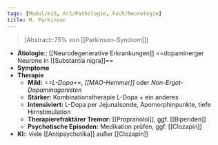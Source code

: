 ```yaml
---
tags: [Modul/m15, Art/Pathologie, Fach/Neurologie]
title: M. Parkinson
---
```

> (Abstract::75% von [[Parkinson-Syndrom]])
- **Ätiologie**:: [[Neurodegenerative Erkrankungen]] ==dopaminerger Neurone in [[Substantia nigra]]==
- **Symptome**
- **Therapie**
	- **Mild:** *==L-Dopa==*, *[[MAO-Hemmer]]* oder *Non-Ergot-Dopaminagonisten*
	- **Stärker:** Kombinationstherapie L-Dopa + ein anderes
	- **Intensiviert:** L-Dopa per Jejunalsonde, Apomorphinpunkte, tiefe Hirnstimulation
	- **Therapierefraktärer Tremor:** [[Propranolol]], ggf. [[Biperiden]]
	- **Psychotische Episoden:** Medikation prüfen, ggf. [[Clozapin]]
- **KI**:: viele [[Antipsychotika]] außer [[Clozapin]]